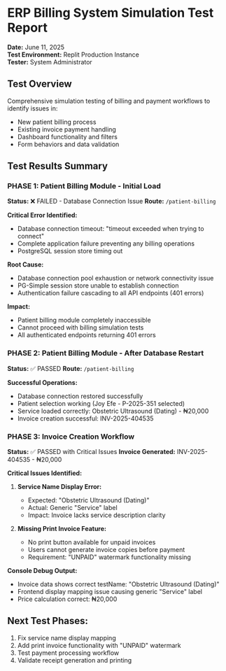 # ERP Billing System Simulation Test Report
**Date:** June 11, 2025  
**Test Environment:** Replit Production Instance  
**Tester:** System Administrator  

## Test Overview
Comprehensive simulation testing of billing and payment workflows to identify issues in:
- New patient billing process
- Existing invoice payment handling  
- Dashboard functionality and filters
- Form behaviors and data validation

## Test Results Summary

### PHASE 1: Patient Billing Module - Initial Load
**Status:** ❌ FAILED - Database Connection Issue
**Route:** `/patient-billing`

**Critical Error Identified:**
- Database connection timeout: "timeout exceeded when trying to connect"
- Complete application failure preventing any billing operations
- PostgreSQL session store timing out

**Root Cause:**
- Database connection pool exhaustion or network connectivity issue
- PG-Simple session store unable to establish connection
- Authentication failure cascading to all API endpoints (401 errors)

**Impact:**
- Patient billing module completely inaccessible
- Cannot proceed with billing simulation tests
- All authenticated endpoints returning 401 errors

### PHASE 2: Patient Billing Module - After Database Restart
**Status:** ✅ PASSED
**Route:** `/patient-billing`

**Successful Operations:**
- Database connection restored successfully
- Patient selection working (Joy Efe - P-2025-351 selected)
- Service loaded correctly: Obstetric Ultrasound (Dating) - ₦20,000
- Invoice creation successful: INV-2025-404535

### PHASE 3: Invoice Creation Workflow
**Status:** ✅ PASSED with Critical Issues
**Invoice Generated:** INV-2025-404535 - ₦20,000

**Critical Issues Identified:**
1. **Service Name Display Error:** 
   - Expected: "Obstetric Ultrasound (Dating)"
   - Actual: Generic "Service" label
   - Impact: Invoice lacks service description clarity

2. **Missing Print Invoice Feature:**
   - No print button available for unpaid invoices
   - Users cannot generate invoice copies before payment
   - Requirement: "UNPAID" watermark functionality missing

**Console Debug Output:**
- Invoice data shows correct testName: "Obstetric Ultrasound (Dating)"
- Frontend display mapping issue causing generic "Service" label
- Price calculation correct: ₦20,000

## Next Test Phases:
1. Fix service name display mapping
2. Add print invoice functionality with "UNPAID" watermark
3. Test payment processing workflow
4. Validate receipt generation and printing
